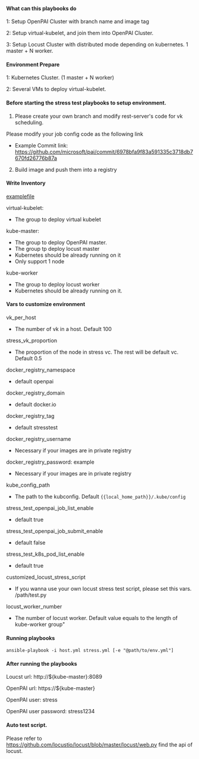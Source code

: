 #### What can this playbooks do

1: Setup OpenPAI Cluster with branch name and image tag

2: Setup virtual-kubelet, and join them into OpenPAI Cluster. 

3: Setup Locust Cluster with distributed mode depending on kubernetes. 1 master + N worker.


#### Environment Prepare

1: Kubernetes Cluster. (1 master + N worker)

2: Several VMs to deploy virtual-kubelet. 


#### Before starting the stress test playbooks to setup environment.

1. Please create your own branch and modify rest-server's code for vk scheduling.

Please modify your job config code as the following link

- Example Commit link: https://github.com/microsoft/pai/commit/6978bfa9f83a591335c3718db7670fd26776b87a


2. Build image and push them into a registry 

#### Write Inventory

[examplefile](./inventory/example.yml)

virtual-kubelet: 
- The group to deploy virtual kubelet

kube-master: 
- The group to deploy OpenPAI master. 
- The group tp deploy locust master
- Kubernetes should be already running on it
- Only support 1 node

kube-worker
- The group to deploy locust worker
- Kubernetes should be already running on it.

#### Vars to customize environment

vk_per_host
- The number of vk in a host. Default 100

stress_vk_proportion
- The proportion of the node in stress vc. The rest will be default vc. Default 0.5

docker_registry_namespace
- default openpai

docker_registry_domain
- default docker.io

docker_registry_tag
- default stresstest

docker_registry_username
- Necessary if your images are in private registry

docker_registry_password: example
- Necessary if your images are in private registry

kube_config_path
- The path to the kubconfig. Default `{{local_home_path}}/.kube/config`

stress_test_openpai_job_list_enable
- default true

stress_test_openpai_job_submit_enable
- default false

stress_test_k8s_pod_list_enable
- default true

customized_locust_stress_script
- If you wanna use your own locust stress test script, please set this vars. /path/test.py

locust_worker_number
- The number of locust worker. Default value equals to the length of kube-worker group"

#### Running playbooks

```
ansible-playbook -i host.yml stress.yml [-e "@path/to/env.yml"]
```

#### After running the playbooks

Loucst url: http://${kube-master}:8089

OpenPAI url: https://${kube-master}

OpenPAI user: stress

OpenPAI user password: stress1234


#### Auto test script.

Please refer to https://github.com/locustio/locust/blob/master/locust/web.py find the api of locust.